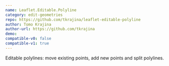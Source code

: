 ```yaml
---
name: Leaflet.Editable.Polyline
category: edit-geometries
repo: https://github.com/tkrajina/leaflet-editable-polyline
author: Tomo Krajina
author-url: https://github.com/tkrajina
demo: 
compatible-v0: false
compatible-v1: true
---
```


Editable polylines: move existing points, add new points and split polylines.
